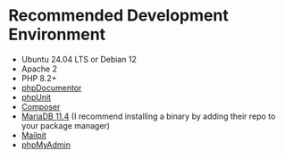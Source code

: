 # Recommended Development Environment

* Ubuntu 24.04 LTS or Debian 12
* Apache 2
* PHP 8.2+
* [phpDocumentor](https://docs.phpdoc.org/guide/getting-started/installing.html)
* [phpUnit](https://phpunit.de/getting-started/phpunit-11.html)
* [Composer](https://getcomposer.org/download/)
* [MariaDB 11.4](https://mariadb.com/kb/en/where-to-download-mariadb/) (I recommend installing a binary by adding their repo to your package manager)
* [Mailpit](https://mailpit.axllent.org/)
* [phpMyAdmin](https://www.phpmyadmin.net/downloads/)
